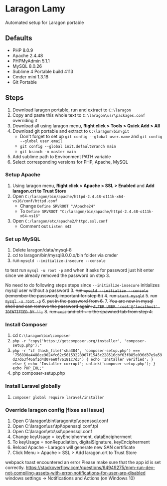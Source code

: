 # Laragon Lamy
Automated setup for Laragon portable

## Defaults
- PHP 8.0.9
- Apache 2.4.48
- PHPMyAdmin 5.1.1
- MySQL 8.0.26
- Sublime 4 Portable build 4113
- Cmder mini 1.3.18
- Git Portable

## Steps
1. Download laragon portable, run and extract to `C:\laragon`
2. Copy and paste this whole text to `C:\laragon\usr\packages.conf` overriding it
3. Download all using laragon menu, **Right click > Tools > Quick Add > All**
4. Download git portable and extract to `C:\laragon\bin\git`
    - Don't forget to set up `git config --global user.name` and `git config --global user.email`
    - `git config --global init.defaultBranch main`
    - `git branch -m master main`
5. Add sublime path to Environment PATH variable
6. Select corresponding versions for PHP, Apache, MySQL

### Setup Apache
1. Using laragon menu, **Right click > Apache > SSL > Enabled** and **Add laragon.crt to Trust Store**
2. Open `C:/laragon/bin/apache/httpd-2.4.48-o111k-x64-vs16/conf/httpd.conf`
    - Change `Define SRVROOT "/Apache24"`
    - To `Define SRVROOT "C:/laragon/bin/apache/httpd-2.4.48-o111k-x64-vs16"`
3. Open `C:/laragon/etc/apache2/httpd.ssl.conf`
    - Comment out `Listen 443`

### Set up MySQL
1. Delete laragon/data/mysql-8
2. cd to laragon/bin/mysql8.0.0.x/bin folder via cmder
3. run `mysqld --initialize-insecure --console`

to test run `mysql -u root -p` and when it asks for password just hit enter since we already removed the password on step 3.

No need to do following steps steps since `--initialize-insecure` initializes mysql user without a password
3. ~~run `mysqld --initialize --console` (remember the password, important for step 6.)~~
4. ~~run `start mysqld`~~
5. ~~run `mysql -u root -p`~~
6. ~~put in the password from 6.~~
7. ~~You are now in mysql shell and can remove the password again: `ALTER USER 'root'@'localhost' IDENTIFIED BY '';`~~
8. ~~run `exit` and ctrl + c the spawned tab from step 4.~~

### Install Composer
1. cd `C:\laragon\bin\composer`
2. `php -r "copy('https://getcomposer.org/installer', 'composer-setup.php');"`
3. `php -r "if (hash_file('sha384', 'composer-setup.php') === '756890a4488ce9024fc62c56153228907f1545c228516cbf63f885e036d37e9a59d27d63f46af1d4d07ee0f76181c7d3') { echo 'Installer verified'; } else { echo 'Installer corrupt'; unlink('composer-setup.php'); } echo PHP_EOL;"`
4. php composer-setup.php

### Install Laravel globally
1. `composer global require laravel/installer`

### Override laragon config [fixes ssl issue]
1. Open C:\laragon\bin\laragon\tpl\openssql.conf
2. Open C:\laragon\usr\tpl\openssql.conf.tpl
3. Open C:\laragon\etc\ssl\openssql.conf
4. Change keyUsage = keyEncipherment, dataEncipherment
5. To keyUsage = nonRepudiation, digitalSignature, keyEncipherment
6. Reload Apache - Laragon will generate new SAN certificate
7. Click Menu > Apache > SSL > Add laragon.crt to Trust Store

webpack toast encountered an error Please make sure that the app id is set correctly.
https://stackoverflow.com/questions/64949275/npm-run-dev-not-compiling-assets-with-error-notifications-for-user-are-disabled
windows settings -> Notifications and Actions (on Windows 10)